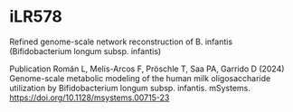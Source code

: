 # iLR578
Refined genome-scale network reconstruction of B. infantis (Bifidobacterium longum subsp. infantis)

Publication
Román L, Melis-Arcos F, Pröschle T, Saa PA, Garrido D (2024) Genome-scale metabolic modeling of the human milk oligosaccharide utilization by Bifidobacterium longum subsp. infantis. mSystems. https://doi.org/10.1128/msystems.00715-23
